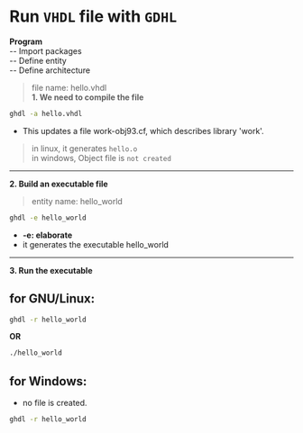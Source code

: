 # Run `VHDL` file with `GDHL`

**Program** <br>
-- Import packages <br>
-- Define entity <br>
-- Define architecture <br>

> file name: hello.vhdl <br>
**1. We need to compile the file**
```sh
ghdl -a hello.vhdl
```
- This updates a file work-obj93.cf, which describes library 'work'.
> in linux, it generates `hello.o` <br>
> in windows, Object file is `not created`
***
**2. Build an executable file**
> entity name: hello_world
```sh 
ghdl -e hello_world
```
- **-e: elaborate**
- it generates the executable hello_world

***
**3. Run the executable**
## for GNU/Linux:
```sh 
ghdl -r hello_world
```
**OR**
```sh 
./hello_world
```
## for Windows:
- no file is created.
```sh 
ghdl -r hello_world
```
